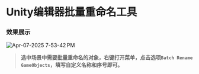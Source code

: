 # Unity编辑器批量重命名工具

### 效果展示

![Apr-07-2025 7-53-42 PM](https://github.com/user-attachments/assets/cdeaaadf-132a-4e2b-87af-ab7ab5234637)
>**选中场景中需要批量重命名的对象，右键打开菜单，点击选项`Batch Rename GameObjects`，填写自定义名称和序号即可。**


